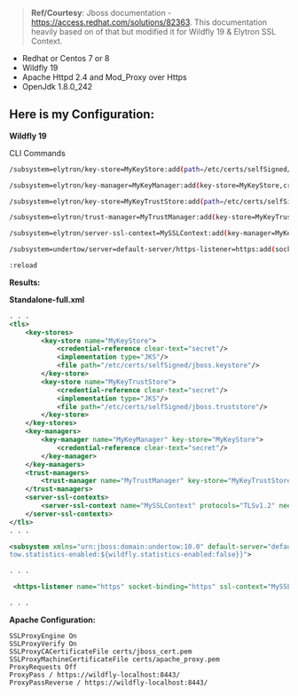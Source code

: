 
> **Ref/Courtesy**: Jboss documentation - https://access.redhat.com/solutions/82363. This documentation heavily based on of that but modified it for Wildfly 19 & Elytron SSL Context.


- Redhat or Centos 7 or 8
- Wildfly 19
- Apache Httpd 2.4 and Mod_Proxy over Https
- OpenJdk 1.8.0_242



Here is my Configuration:
-------------------------

**Wildfly 19** 

CLI Commands
``` bash
/subsystem=elytron/key-store=MyKeyStore:add(path=/etc/certs/selfSigned/jboss.keystore, credential-reference={clear-text=secret},type=JKS)

/subsystem=elytron/key-manager=MyKeyManager:add(key-store=MyKeyStore,credential-reference={clear-text=secret}})

/subsystem=elytron/key-store=MyKeyTrustStore:add(path=/etc/certs/selfSigned/jboss.truststore, credential-reference={clear-text=secret},type=JKS)

/subsystem=elytron/trust-manager=MyTrustManager:add(key-store=MyKeyTrustStore)

/subsystem=elytron/server-ssl-context=MySSLContext:add(key-manager=MyKeyManager,protocols=["TLSv1.2"],trust-manager=MyTrustManager,need-client-auth=true)

/subsystem=undertow/server=default-server/https-listener=https:add(socket-binding=https, ssl-context=MySSLContext, enable-http2=true)

:reload

```

**Results:**
 
**Standalone-full.xml**
``` xml
. . .
<tls>
    <key-stores>
        <key-store name="MyKeyStore">
            <credential-reference clear-text="secret"/>
            <implementation type="JKS"/>
            <file path="/etc/certs/selfSigned/jboss.keystore"/>
        </key-store>
        <key-store name="MyKeyTrustStore">
            <credential-reference clear-text="secret"/>
            <implementation type="JKS"/>
            <file path="/etc/certs/selfSigned/jboss.truststore"/>
        </key-store>
    </key-stores>
    <key-managers>
        <key-manager name="MyKeyManager" key-store="MyKeyStore">
            <credential-reference clear-text="secret"/>
        </key-manager>
    </key-managers>
    <trust-managers>
        <trust-manager name="MyTrustManager" key-store="MyKeyTrustStore"/>
    </trust-managers>
    <server-ssl-contexts>
        <server-ssl-context name="MySSLContext" protocols="TLSv1.2" need-client-auth="true" key-manager="MyKeyManager" trust-manager="MyTrustManager"/>
    </server-ssl-contexts>
</tls>
. . .

<subsystem xmlns="urn:jboss:domain:undertow:10.0" default-server="default-server" default-virtual-host="default-host" default-servlet-container="default" default-security-domain="other" statistics-enabled="${wildfly.under
tow.statistics-enabled:${wildfly.statistics-enabled:false}}">

. . .

 <https-listener name="https" socket-binding="https" ssl-context="MySSLContext" enable-http2="true"/>

. . .

```

**Apache Configuration:**

``` apacheconf
SSLProxyEngine On
SSLProxyVerify On
SSLProxyCACertificateFile certs/jboss_cert.pem
SSLProxyMachineCertificateFile certs/apache_proxy.pem
ProxyRequests Off
ProxyPass / https://wildfly-localhost:8443/
ProxyPassReverse / https://wildfly-localhost:8443/
```
